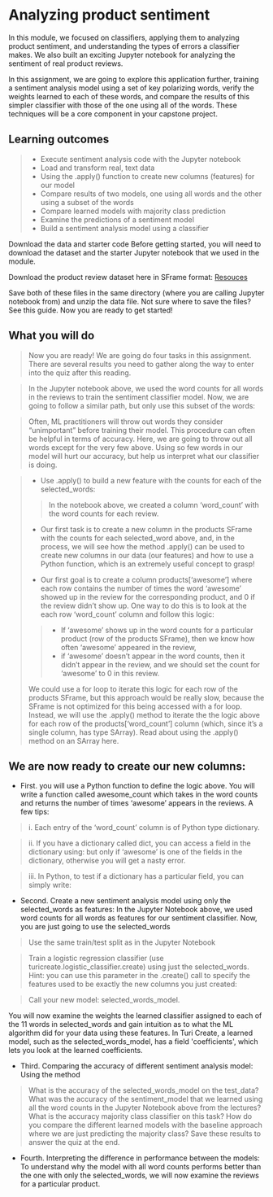 # Analyzing product sentiment
In this module, we focused on classifiers, applying them to analyzing product sentiment, and understanding the types of errors a classifier makes. We also built an exciting Jupyter notebook for analyzing the sentiment of real product reviews.

In this assignment, we are going to explore this application further, training a sentiment analysis model using a set of key polarizing words, verify the weights learned to each of these words, and compare the results of this simpler classifier with those of the one using all of the words. These techniques will be a core component in your capstone project.


## Learning outcomes
> - Execute sentiment analysis code with the Jupyter notebook
> - Load and transform real, text data
> - Using the .apply() function to create new columns (features) for our model
> - Compare results of two models, one using all words and the other using a subset of the words
> - Compare learned models with majority class prediction
> - Examine the predictions of a sentiment model
> - Build a sentiment analysis model using a classifier

Download the data and starter code
Before getting started, you will need to download the dataset and the starter Jupyter notebook that we used in the module.

Download the product review dataset here in SFrame format:
[Resouces](https://github.com/Zuyuf/Machine_Learning_Specialization/blob/main/1-Machine_Learning_Foundation/3%20-%20WEEK%203%20-%20Classification%20Analysing%20Sentiments/00%20-%20Resouces.md)

Save both of these files in the same directory (where you are calling Jupyter notebook from) and unzip the data file. Not sure where to save the files? See this guide.
Now you are ready to get started!



## What you will do
> Now you are ready! We are going do four tasks in this assignment. There are several results you need to gather along the way to enter into the quiz after this reading.

> In the Jupyter notebook above, we used the word counts for all words in the reviews to train the sentiment classifier model. Now, we are going to follow a similar path, but only use this subset of the words:

> Often, ML practitioners will throw out words they consider “unimportant” before training their model. This procedure can often be helpful in terms of accuracy. Here, we are going to throw out all words except for the very few above. Using so few words in our model will hurt our accuracy, but help us interpret what our classifier is doing.

> - Use .apply() to build a new feature with the counts for each of the selected_words: 
> > In the notebook above, we created a column ‘word_count’ with the word counts for each review. 
>
> - Our first task is to create a new column in the products SFrame with the counts for each selected_word above, and, in the process, we will see how the method .apply() can be used to create new columns in our data (our features) and how to use a Python function, which is an extremely useful concept to grasp!
>
> - Our first goal is to create a column products[‘awesome’] where each row contains the number of times the word ‘awesome’ showed up in the review for the corresponding product, and 0 if the review didn’t show up. One way to do this is to look at the each row ‘word_count’ column and follow this logic:
> > - If ‘awesome’ shows up in the word counts for a particular product (row of the products SFrame), then we know how often ‘awesome’ appeared in the review,
> > - if ‘awesome’ doesn’t appear in the word counts, then it didn’t appear in the review, and we should set the count for ‘awesome’ to 0 in this review.
>
> We could use a for loop to iterate this logic for each row of the products SFrame, but this approach would be really slow, because the SFrame is not optimized for this being accessed with a for loop. Instead, we will use the .apply() method to iterate the the logic above for each row of the products[‘word_count’] column (which, since it’s a single column, has type SArray). Read about using the .apply() method on an SArray here.


## We are now ready to create our new columns:
- First. you will use a Python function to define the logic above. You will write a function called awesome_count which takes in the word counts and returns the number of times ‘awesome’ appears in the reviews. A few tips:
> i. Each entry of the ‘word_count’ column is of Python type dictionary.

> ii. If you have a dictionary called dict, you can access a field in the dictionary using:
but only if ‘awesome’ is one of the fields in the dictionary, otherwise you will get a nasty error.

> iii. In Python, to test if a dictionary has a particular field, you can simply write:


- Second. Create a new sentiment analysis model using only the selected_words as features: In the Jupyter Notebook above, we used word counts for all words as features for our sentiment classifier. Now, you are just going to use the selected_words

> Use the same train/test split as in the Jupyter Notebook

> Train a logistic regression classifier (use turicreate.logistic_classifier.create) using just the selected_words. Hint: you can use this parameter in the .create() call to specify the features used to be exactly the new columns you just created:

> Call your new model: selected_words_model.

You will now examine the weights the learned classifier assigned to each of the 11 words in selected_words and gain intuition as to what the ML algorithm did for your data using these features. In Turi Create, a learned model, such as the selected_words_model, has a field 'coefficients', which lets you look at the learned coefficients. 

- Third. Comparing the accuracy of different sentiment analysis model: Using the method
> What is the accuracy of the selected_words_model on the test_data? What was the accuracy of the sentiment_model that we learned using all the word counts in the Jupyter Notebook above from the lectures? What is the accuracy majority class classifier on this task? How do you compare the different learned models with the baseline approach where we are just predicting the majority class? Save these results to answer the quiz at the end.


- Fourth. Interpreting the difference in performance between the models: To understand why the model with all word counts performs better than the one with only the selected_words, we will now examine the reviews for a particular product.
